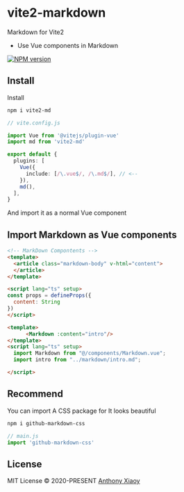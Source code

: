 # vite2-markdown


Markdown for Vite2

- Use Vue components in Markdown

[![NPM version](https://img.shields.io/npm/v/vite-plugin-md?color=a1b858)](https://www.npmjs.com/package/vite2-md)

## Install

Install

```bash
npm i vite2-md
```



```ts
// vite.config.js

import Vue from '@vitejs/plugin-vue'
import md from 'vite2-md'

export default {
  plugins: [
    Vue({
      include: [/\.vue$/, /\.md$/], // <--
    }),
    md(),
  ],
}
```

And import it as a normal Vue component

## Import Markdown as Vue components

```html
<!-- MarkDown Compontents -->
<template>
  <article class="markdown-body" v-html="content">
  </article>
</template>

<script lang="ts" setup>
const props = defineProps({
  content: String
})
</script>
```
```html
<template>
      <Markdown :content="intro"/>
</template>
<script lang="ts" setup>
  import Markdown from "@/components/Markdown.vue";
  import intro from "../markdown/intro.md";

</script>
```

## Recommend
You can import A CSS package for It looks beautiful
```bash
npm i github-markdown-css
```
```js
// main.js
import 'github-markdown-css'

```

## License

MIT License © 2020-PRESENT [Anthony Xiaoy](https://github.com/pro-xiaoy)
